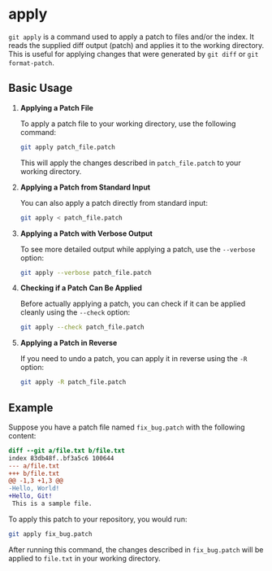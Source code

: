 # apply

`git apply` is a command used to apply a patch to files and/or the index. It reads the supplied diff output (patch) and applies it to the working directory. This is useful for applying changes that were generated by `git diff` or `git format-patch`.

## Basic Usage

1. **Applying a Patch File**

   To apply a patch file to your working directory, use the following command:

   ```sh
   git apply patch_file.patch
   ```

   This will apply the changes described in `patch_file.patch` to your working directory.

2. **Applying a Patch from Standard Input**

   You can also apply a patch directly from standard input:

   ```sh
   git apply < patch_file.patch
   ```

3. **Applying a Patch with Verbose Output**

   To see more detailed output while applying a patch, use the `--verbose` option:

   ```sh
   git apply --verbose patch_file.patch
   ```

4. **Checking if a Patch Can Be Applied**

   Before actually applying a patch, you can check if it can be applied cleanly using the `--check` option:

   ```sh
   git apply --check patch_file.patch
   ```

5. **Applying a Patch in Reverse**

   If you need to undo a patch, you can apply it in reverse using the `-R` option:

   ```sh
   git apply -R patch_file.patch
   ```

## Example

Suppose you have a patch file named `fix_bug.patch` with the following content:

```diff
diff --git a/file.txt b/file.txt
index 83db48f..bf3a5c6 100644
--- a/file.txt
+++ b/file.txt
@@ -1,3 +1,3 @@
-Hello, World!
+Hello, Git!
 This is a sample file.
```

To apply this patch to your repository, you would run:

```sh
git apply fix_bug.patch
```

After running this command, the changes described in `fix_bug.patch` will be applied to `file.txt` in your working directory.
